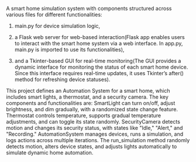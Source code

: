 A smart home simulation system with components structured across various files for different functionalities:

1. main.py for device simulation logic, 

2. a Flask web server for web-based interaction(Flask app enables users to interact with the smart home system via a web interface. In app.py, main.py is imported to use its functionalities),

3. and a Tkinter-based GUI for real-time monitoring(The GUI provides a dynamic interface for monitoring the status of each smart home device. Since this interface requires real-time updates, it uses Tkinter’s after() method for refreshing device statuses).


This project defines an Automation System for a smart home, which includes smart lights, a thermostat, and a security camera.
The key components and functionalities are:
SmartLight can turn on/off, adjust brightness, and dim gradually, with a randomized state change feature.
Thermostat controls temperature, supports gradual temperature adjustments, and can toggle its state randomly.
SecurityCamera detects motion and changes its security status, with states like "Idle," "Alert," and "Recording."
AutomationSystem manages devices, runs a simulation, and logs actions across multiple iterations.
The run_simulation method randomly detects motion, alters device states, and adjusts lights automatically to simulate dynamic home automation.
